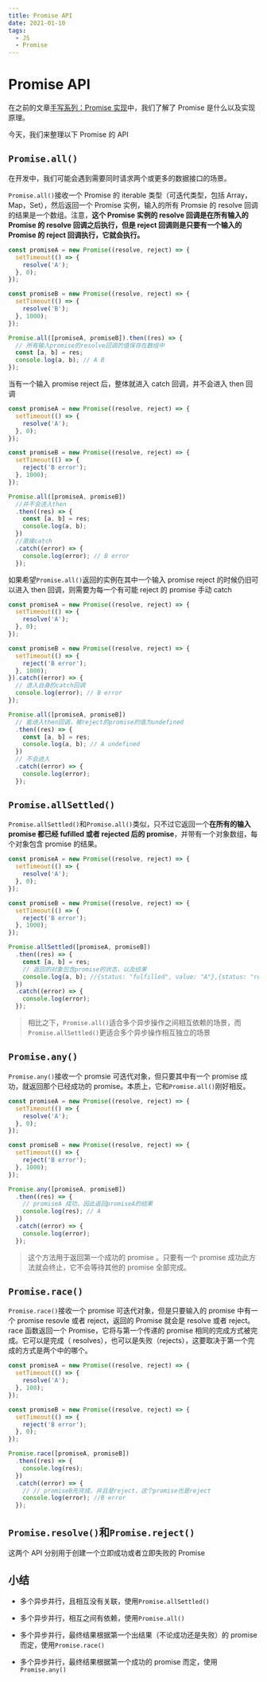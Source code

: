 ```yaml
---
title: Promise API
date: 2021-01-10
tags:
  - JS
  - Promise
---
```


# Promise API

在之前的文章[手写系列：Promise 实现](https://github.com/唐凯强/front-end-interview/blob/main/docs/promise.md)中，我们了解了 Promise 是什么以及实现原理。

今天，我们来整理以下 Promise 的 API

## `Promise.all()`

在开发中，我们可能会遇到需要同时请求两个或更多的数据接口的场景。

`Promise.all()`接收一个 Promise 的 iterable 类型（可迭代类型，包括 Array，Map，Set），然后返回一个 Promise 实例，输入的所有 Promsie 的 resolve 回调的结果是一个数组。注意，**这个 Promise 实例的 resolve 回调是在所有输入的 Promise 的 resolve 回调之后执行，但是 reject 回调则是只要有一个输入的 Promise 的 reject 回调执行，它就会执行。**

```js
const promiseA = new Promise((resolve, reject) => {
  setTimeout(() => {
    resolve('A');
  }, 0);
});

const promiseB = new Promise((resolve, reject) => {
  setTimeout(() => {
    resolve('B');
  }, 1000);
});

Promise.all([promiseA, promiseB]).then((res) => {
  // 所有输入promise的resolve回调的值保存在数组中
  const [a, b] = res;
  console.log(a, b); // A B
});
```

当有一个输入 promise reject 后，整体就进入 catch 回调，并不会进入 then 回调

```js
const promiseA = new Promise((resolve, reject) => {
  setTimeout(() => {
    resolve('A');
  }, 0);
});

const promiseB = new Promise((resolve, reject) => {
  setTimeout(() => {
    reject('B error');
  }, 1000);
});

Promise.all([promiseA, promiseB])
  //并不会进入then
  .then((res) => {
    const [a, b] = res;
    console.log(a, b);
  })
  //直接catch
  .catch((error) => {
    console.log(error); // B error
  });
```

如果希望`Promise.all()`返回的实例在其中一个输入 promise reject 的时候仍旧可以进入 then 回调，则需要为每一个有可能 reject 的 promise 手动 catch

```js
const promiseA = new Promise((resolve, reject) => {
  setTimeout(() => {
    resolve('A');
  }, 0);
});

const promiseB = new Promise((resolve, reject) => {
  setTimeout(() => {
    reject('B error');
  }, 1000);
}).catch((error) => {
  // 进入自身的catch回调
  console.log(error); // B error
});

Promise.all([promiseA, promiseB])
  // 能进入then回调，被reject的promise的值为undefined
  .then((res) => {
    const [a, b] = res;
    console.log(a, b); // A undefined
  })
  // 不会进入
  .catch((error) => {
    console.log(error);
  });
```

## `Promise.allSettled()`

`Promise.allSettled()`和`Promise.all()`类似，只不过它返回一个**在所有的输入 promise 都已经 fufilled 或者 rejected 后的 promise**，并带有一个对象数组，每个对象包含 promise 的结果。

```js
const promiseA = new Promise((resolve, reject) => {
  setTimeout(() => {
    resolve('A');
  }, 0);
});

const promiseB = new Promise((resolve, reject) => {
  setTimeout(() => {
    reject('B error');
  }, 1000);
});

Promise.allSettled([promiseA, promiseB])
  .then((res) => {
    const [a, b] = res;
    // 返回的对象包含promise的状态，以及结果
    console.log(a, b); //{status: "fulfilled", value: "A"},{status: "rejected", reason: "B error"}
  })
  .catch((error) => {
    console.log(error);
  });
```

> 相比之下，`Promise.all()`适合多个异步操作之间相互依赖的场景，而`Promise.allSettled()`更适合多个异步操作相互独立的场景

## `Promise.any()`

`Promise.any()`接收一个 promsie 可迭代对象，但只要其中有一个 promise 成功，就返回那个已经成功的 promise。本质上，它和`Promise.all()`刚好相反。

```js
const promiseA = new Promise((resolve, reject) => {
  setTimeout(() => {
    resolve('A');
  }, 0);
});

const promiseB = new Promise((resolve, reject) => {
  setTimeout(() => {
    reject('B error');
  }, 1000);
});

Promise.any([promiseA, promiseB])
  .then((res) => {
    // promiseA 成功，因此返回promiseA的结果
    console.log(res); // A
  })
  .catch((error) => {
    console.log(error);
  });
```

> 这个方法用于返回第一个成功的 promise 。只要有一个 promise 成功此方法就会终止，它不会等待其他的 promise 全部完成。

## `Promise.race()`

`Promise.race()`接收一个 promise 可迭代对象，但是只要输入的 promise 中有一个 promise resovle 或者 reject，返回的 Promise 就会是 resolve 或者 reject。
race 函数返回一个 Promise，它将与第一个传递的 promise 相同的完成方式被完成。它可以是完成（ resolves），也可以是失败（rejects），这要取决于第一个完成的方式是两个中的哪个。

```js
const promiseA = new Promise((resolve, reject) => {
  setTimeout(() => {
    resolve('A');
  }, 100);
});

const promiseB = new Promise((resolve, reject) => {
  setTimeout(() => {
    reject('B error');
  }, 0);
});

Promise.race([promiseA, promiseB])
  .then((res) => {
    console.log(res);
  })
  .catch((error) => {
    // // promiseB先完成，并且是reject，这个promise也是reject
    console.log(error); //B error
  });
```

## `Promise.resolve()`和`Promise.reject()`

这两个 API 分别用于创建一个立即成功或者立即失败的 Promise

## 小结

- 多个异步并行，且相互没有关联，使用`Promise.allSettled()`

- 多个异步并行，相互之间有依赖，使用`Promise.all()`

- 多个异步并行，最终结果根据第一个出结果（不论成功还是失败）的 promise 而定，使用`Promise.race()`

- 多个异步并行，最终结果根据第一个成功的 promise 而定，使用`Promise.any()`
